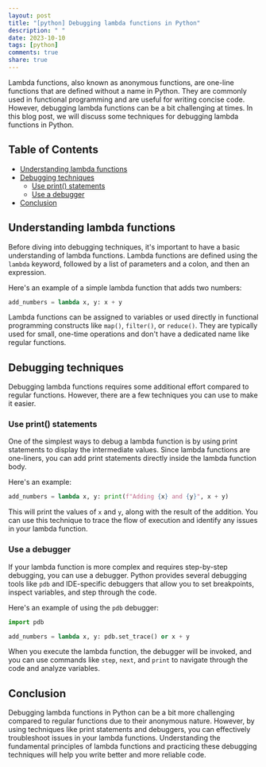 ```yaml
---
layout: post
title: "[python] Debugging lambda functions in Python"
description: " "
date: 2023-10-10
tags: [python]
comments: true
share: true
---
```


Lambda functions, also known as anonymous functions, are one-line functions that are defined without a name in Python. They are commonly used in functional programming and are useful for writing concise code. However, debugging lambda functions can be a bit challenging at times. In this blog post, we will discuss some techniques for debugging lambda functions in Python.

## Table of Contents
- [Understanding lambda functions](#understanding-lambda-functions)
- [Debugging techniques](#debugging-techniques)
  - [Use print() statements](#use-print-statements)
  - [Use a debugger](#use-a-debugger)
- [Conclusion](#conclusion)

## Understanding lambda functions

Before diving into debugging techniques, it's important to have a basic understanding of lambda functions. Lambda functions are defined using the `lambda` keyword, followed by a list of parameters and a colon, and then an expression.

Here's an example of a simple lambda function that adds two numbers:

```python
add_numbers = lambda x, y: x + y
```

Lambda functions can be assigned to variables or used directly in functional programming constructs like `map()`, `filter()`, or `reduce()`. They are typically used for small, one-time operations and don't have a dedicated name like regular functions.

## Debugging techniques

Debugging lambda functions requires some additional effort compared to regular functions. However, there are a few techniques you can use to make it easier.

### Use print() statements

One of the simplest ways to debug a lambda function is by using print statements to display the intermediate values. Since lambda functions are one-liners, you can add print statements directly inside the lambda function body.

Here's an example:

```python
add_numbers = lambda x, y: print(f"Adding {x} and {y}", x + y)
```

This will print the values of `x` and `y`, along with the result of the addition. You can use this technique to trace the flow of execution and identify any issues in your lambda function.

### Use a debugger

If your lambda function is more complex and requires step-by-step debugging, you can use a debugger. Python provides several debugging tools like `pdb` and IDE-specific debuggers that allow you to set breakpoints, inspect variables, and step through the code.

Here's an example of using the `pdb` debugger:

```python
import pdb

add_numbers = lambda x, y: pdb.set_trace() or x + y
```

When you execute the lambda function, the debugger will be invoked, and you can use commands like `step`, `next`, and `print` to navigate through the code and analyze variables.

## Conclusion

Debugging lambda functions in Python can be a bit more challenging compared to regular functions due to their anonymous nature. However, by using techniques like print statements and debuggers, you can effectively troubleshoot issues in your lambda functions. Understanding the fundamental principles of lambda functions and practicing these debugging techniques will help you write better and more reliable code.